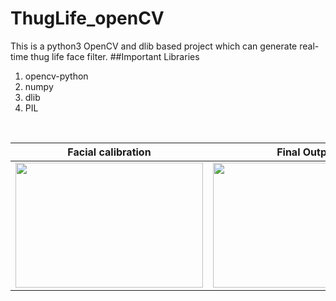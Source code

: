 # ThugLife_openCV
This is a python3 OpenCV and dlib based project which can generate real-time thug life face filter.
##Important Libraries 
1. opencv-python
2. numpy
3. dlib
4. PIL
</br>

|Facial calibration|Final Output|
|:----:|:----:|
|<img src="https://github.com/deepayannandy/ThugLife_openCV/blob/master/outputs/face_calib.gif" width="300" height="200" />|<img src="https://github.com/deepayannandy/ThugLife_openCV/blob/master/outputs/face_filter.gif" width="300" height="200" /> </br>|
